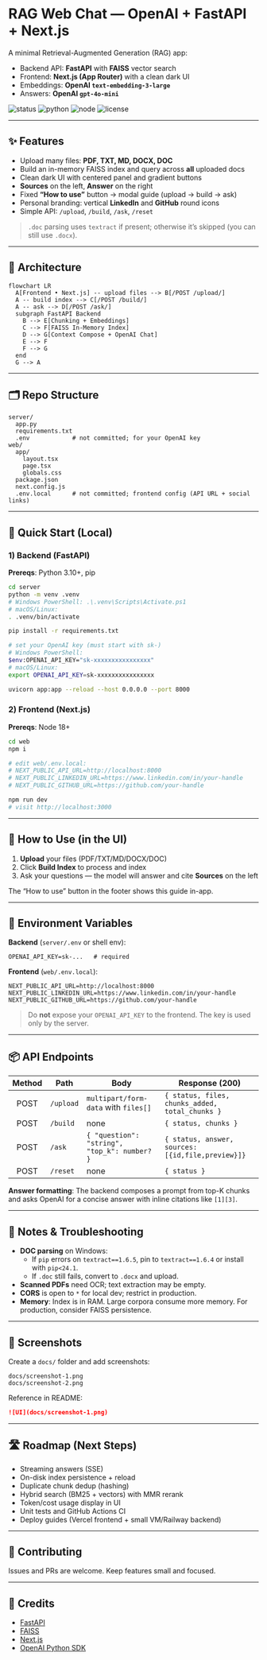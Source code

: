 # RAG Web Chat — OpenAI + FastAPI + Next.js

A minimal Retrieval-Augmented Generation (RAG) app:

- Backend API: **FastAPI** with **FAISS** vector search  
- Frontend: **Next.js (App Router)** with a clean dark UI  
- Embeddings: **OpenAI `text-embedding-3-large`**  
- Answers: **OpenAI `gpt-4o-mini`**

![status](https://img.shields.io/badge/status-active-success)
![python](https://img.shields.io/badge/python-3.10+-blue)
![node](https://img.shields.io/badge/node-18+-green)
![license](https://img.shields.io/badge/license-MIT-lightgrey)

---

## ✨ Features

- Upload many files: **PDF, TXT, MD, DOCX, DOC**
- Build an in-memory FAISS index and query across **all** uploaded docs
- Clean dark UI with centered panel and gradient buttons
- **Sources** on the left, **Answer** on the right
- Fixed **“How to use”** button → modal guide (upload → build → ask)
- Personal branding: vertical **LinkedIn** and **GitHub** round icons
- Simple API: `/upload`, `/build`, `/ask`, `/reset`

> `.doc` parsing uses `textract` if present; otherwise it’s skipped (you can still use `.docx`).

---

## 🧭 Architecture

```mermaid
flowchart LR
  A[Frontend • Next.js] -- upload files --> B[/POST /upload/]
  A -- build index --> C[/POST /build/]
  A -- ask --> D[/POST /ask/]
  subgraph FastAPI Backend
    B --> E[Chunking + Embeddings]
    C --> F[FAISS In-Memory Index]
    D --> G[Context Compose + OpenAI Chat]
    E --> F
    F --> G
  end
  G --> A
```

---

## 🗂 Repo Structure

```
server/
  app.py
  requirements.txt
  .env            # not committed; for your OpenAI key
web/
  app/
    layout.tsx
    page.tsx
    globals.css
  package.json
  next.config.js
  .env.local      # not committed; frontend config (API URL + social links)
```

---

## 🚀 Quick Start (Local)

### 1) Backend (FastAPI)

**Prereqs**: Python 3.10+, pip

```bash
cd server
python -m venv .venv
# Windows PowerShell: .\.venv\Scripts\Activate.ps1
# macOS/Linux:
. .venv/bin/activate

pip install -r requirements.txt

# set your OpenAI key (must start with sk-)
# Windows PowerShell:
$env:OPENAI_API_KEY="sk-xxxxxxxxxxxxxxxx"
# macOS/Linux:
export OPENAI_API_KEY=sk-xxxxxxxxxxxxxxxx

uvicorn app:app --reload --host 0.0.0.0 --port 8000
```

### 2) Frontend (Next.js)

**Prereqs**: Node 18+

```bash
cd web
npm i

# edit web/.env.local:
# NEXT_PUBLIC_API_URL=http://localhost:8000
# NEXT_PUBLIC_LINKEDIN_URL=https://www.linkedin.com/in/your-handle
# NEXT_PUBLIC_GITHUB_URL=https://github.com/your-handle

npm run dev
# visit http://localhost:3000
```

---

## 🧪 How to Use (in the UI)

1. **Upload** your files (PDF/TXT/MD/DOCX/DOC)  
2. Click **Build Index** to process and index  
3. Ask your questions — the model will answer and cite **Sources** on the left

The “How to use” button in the footer shows this guide in-app.

---

## 🔑 Environment Variables

**Backend** (`server/.env` or shell env):
```
OPENAI_API_KEY=sk-...   # required
```

**Frontend** (`web/.env.local`):
```
NEXT_PUBLIC_API_URL=http://localhost:8000
NEXT_PUBLIC_LINKEDIN_URL=https://www.linkedin.com/in/your-handle
NEXT_PUBLIC_GITHUB_URL=https://github.com/your-handle
```

> Do **not** expose your `OPENAI_API_KEY` to the frontend. The key is used only by the server.

---

## 📦 API Endpoints

| Method | Path     | Body                                          | Response (200)                                   |
|:------:|----------|-----------------------------------------------|--------------------------------------------------|
| POST   | `/upload`| `multipart/form-data` with `files[]`          | `{ status, files, chunks_added, total_chunks }`  |
| POST   | `/build` | none                                          | `{ status, chunks }`                             |
| POST   | `/ask`   | `{ "question": "string", "top_k": number? }`  | `{ status, answer, sources:[{id,file,preview}]}` |
| POST   | `/reset` | none                                          | `{ status }`                                     |

**Answer formatting**: The backend composes a prompt from top-K chunks and asks OpenAI for a concise answer with inline citations like `[1][3]`.

---

## 📝 Notes & Troubleshooting

- **DOC parsing** on Windows:
  - If `pip` errors on `textract==1.6.5`, pin to `textract==1.6.4` or install with `pip<24.1`.
  - If `.doc` still fails, convert to `.docx` and upload.
- **Scanned PDFs** need OCR; text extraction may be empty.
- **CORS** is open to `*` for local dev; restrict in production.
- **Memory**: Index is in RAM. Large corpora consume more memory. For production, consider FAISS persistence.

---

## 📸 Screenshots

Create a `docs/` folder and add screenshots:

```
docs/screenshot-1.png
docs/screenshot-2.png
```

Reference in README:

```md
![UI](docs/screenshot-1.png)
```

---

## 🛣️ Roadmap (Next Steps)

- Streaming answers (SSE)
- On-disk index persistence + reload
- Duplicate chunk dedup (hashing)
- Hybrid search (BM25 + vectors) with MMR rerank
- Token/cost usage display in UI
- Unit tests and GitHub Actions CI
- Deploy guides (Vercel frontend + small VM/Railway backend)

---

## 🤝 Contributing

Issues and PRs are welcome. Keep features small and focused.

---
## 🙌 Credits

- [FastAPI](https://fastapi.tiangolo.com/)
- [FAISS](https://github.com/facebookresearch/faiss)
- [Next.js](https://nextjs.org/)
- [OpenAI Python SDK](https://github.com/openai/openai-python)
